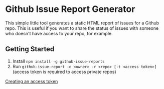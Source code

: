Github Issue Report Generator
=============================

This simple little tool generates a static HTML report of issues for a Github repo. This is useful if you want to share
the status of issues with someone who doesn't have access to your repo, for example.

## Getting Started

1. Install `npm install -g github-issue-reports`
2. Run `github-issue-report -o <owner> -r <repo> [-t <access token>]` (access token is required to access private repos)

[Creating an access token](https://help.github.com/articles/creating-an-access-token-for-command-line-use/)